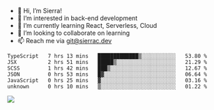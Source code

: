 - 👋 Hi, I’m Sierra!
- 👀 I’m interested in back-end development
- 🌱 I’m currently learning React, Serverless, Cloud
- 💞️ I’m looking to collaborate on learning
- 📫 Reach me via git@sierrac.dev

<!--START_SECTION:waka-->

```text
TypeScript   7 hrs 13 mins   █████████████▒░░░░░░░░░░░   53.80 %
JSX          2 hrs 51 mins   █████▒░░░░░░░░░░░░░░░░░░░   21.29 %
SCSS         1 hrs 42 mins   ███▒░░░░░░░░░░░░░░░░░░░░░   12.67 %
JSON         0 hrs 53 mins   █▓░░░░░░░░░░░░░░░░░░░░░░░   06.64 %
JavaScript   0 hrs 25 mins   ▓░░░░░░░░░░░░░░░░░░░░░░░░   03.16 %
unknown      0 hrs 10 mins   ▒░░░░░░░░░░░░░░░░░░░░░░░░   01.22 %
```

<!--END_SECTION:waka-->


![](https://hit.yhype.me/github/profile?user_id=7351311)
